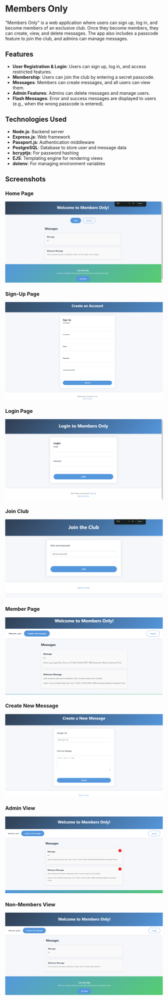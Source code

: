 # Members Only

"Members Only" is a web application where users can sign up, log in, and become members of an exclusive club. Once they become members, they can create, view, and delete messages. The app also includes a passcode feature to join the club, and admins can manage messages.

## Features

- **User Registration & Login**: Users can sign up, log in, and access restricted features.
- **Membership**: Users can join the club by entering a secret passcode.
- **Messages**: Members can create messages, and all users can view them.
- **Admin Features**: Admins can delete messages and manage users.
- **Flash Messages**: Error and success messages are displayed to users (e.g., when the wrong passcode is entered).

## Technologies Used

- **Node.js**: Backend server
- **Express.js**: Web framework
- **Passport.js**: Authentication middleware
- **PostgreSQL**: Database to store user and message data
- **bcryptjs**: For password hashing
- **EJS**: Templating engine for rendering views
- **dotenv**: For managing environment variables

## Screenshots

### Home Page
![Home Page](public/assets/home-page.png)

### Sign-Up Page
![Sign Up](public/assets/sign-up.png)

### Login Page
![Login](public/assets/login.png)

### Join Club
![Join Club](public/assets/join-club.png)

### Member Page
![Member Page](public/assets/member.png)

### Create New Message
![Create Message](public/assets/create-message.png)

### Admin View
![Admin View](public/assets/admin.png)

### Non-Members View
![Non-Members View](public/assets/non-members.png)
